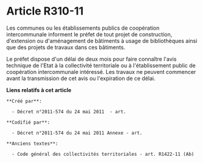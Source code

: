 # Article R310-11

Les communes ou les établissements publics de coopération intercommunale informent le préfet de tout projet de construction,
d'extension ou d'aménagement de bâtiments à usage de bibliothèques ainsi que des projets de travaux dans ces bâtiments.

Le préfet dispose d'un délai de deux mois pour faire connaître l'avis technique de l'Etat à la collectivité territoriale ou à
l'établissement public de coopération intercommunale intéressé. Les travaux ne peuvent commencer avant la transmission de cet
avis ou l'expiration de ce délai.

**Liens relatifs à cet article**

	**Créé par**:

	  - Décret n°2011-574 du 24 mai 2011  - art.

	**Codifié par**:

	  - Décret n°2011-574 du 24 mai 2011 Annexe - art.

	**Anciens textes**:

	  - Code général des collectivités territoriales - art. R1422-11 (Ab)
